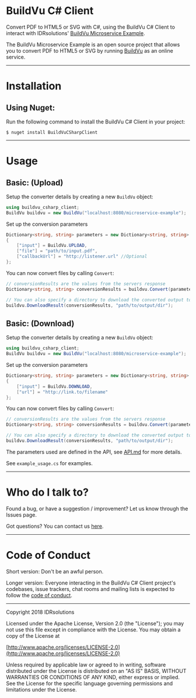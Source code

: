 # BuildVu C# Client #

Convert PDF to HTML5 or SVG with C#, using the BuildVu C# Client to interact with IDRsolutions' [BuildVu Microservice Example](https://github.com/idrsolutions/buildvu-microservice-example).

The BuildVu Microservice Example is an open source project that allows you to convert PDF to HTML5 or SVG by running [BuildVu](https://www.idrsolutions.com/buildvu/) as an online service.

-----

# Installation #

## Using Nuget: ##

Run the following command to install the BuildVu C# Client in your project:

    $ nuget install BuildVuCSharpClient

-----

# Usage #

## Basic: (Upload) #

Setup the converter details by creating a new `BuildVu` object:
```c#
using buildvu_csharp_client;
BuildVu buildvu = new BuildVu("localhost:8080/microservice-example");
```
Set up the conversion parameters
```c#
Dictionary<string, string> parameters = new Dictionary<string, string>
{
    ["input"] = BuildVu.UPLOAD,
    ["file"] = "path/to/input.pdf",
    ["callbackUrl"] = "http://listener.url" //Optional
};
```

You can now convert files by calling `Convert`:
```c#
// conversionResults are the values from the servers response
Dictionary<string, string> conversionResults = buildvu.Convert(parameters);

// You can also specify a directory to download the converted output to:
buildvu.DownloadResult(conversionResults, "path/to/output/dir");
```

## Basic: (Download) #

Setup the converter details by creating a new `BuildVu` object:
```c#
using buildvu_csharp_client;
BuildVu buildvu = new BuildVu("localhost:8080/microservice-example");
```

Set up the conversion parameters
```c#
Dictionary<string, string> parameters = new Dictionary<string, string>
{
    ["input"] = BuildVu.DOWNLOAD,
    ["url"] = "http://link.to/filename"
};
```

You can now convert files by calling `Convert`:
```c#
// conversionResults are the values from the servers response
Dictionary<string, string> conversionResults = buildvu.Convert(parameters);

// You can also specify a directory to download the converted output to:
buildvu.DownloadResult(conversionResults, "path/to/output/dir");
```

The parameters used are defined in the API, see [API.md](https://github.com/idrsolutions/buildvu-microservice-example/blob/master/API.md) for more details.

See `example_usage.cs` for examples.

-----

# Who do I talk to? #

Found a bug, or have a suggestion / improvement? Let us know through the Issues page.

Got questions? You can contact us [here](https://idrsolutions.zendesk.com/hc/en-us/requests/new).

-----

# Code of Conduct #

Short version: Don't be an awful person.

Longer version: Everyone interacting in the BuildVu C# Client project's codebases, issue trackers, chat rooms and mailing lists is expected to follow the [code of conduct](CODE_OF_CONDUCT.md).  

-----
Copyright 2018 IDRsolutions

Licensed under the Apache License, Version 2.0 (the "License");
you may not use this file except in compliance with the License.
You may obtain a copy of the License at

[http://www.apache.org/licenses/LICENSE-2.0](http://www.apache.org/licenses/LICENSE-2.0)

Unless required by applicable law or agreed to in writing, software
distributed under the License is distributed on an "AS IS" BASIS,
WITHOUT WARRANTIES OR CONDITIONS OF ANY KIND, either express or implied.
See the License for the specific language governing permissions and
limitations under the License.
